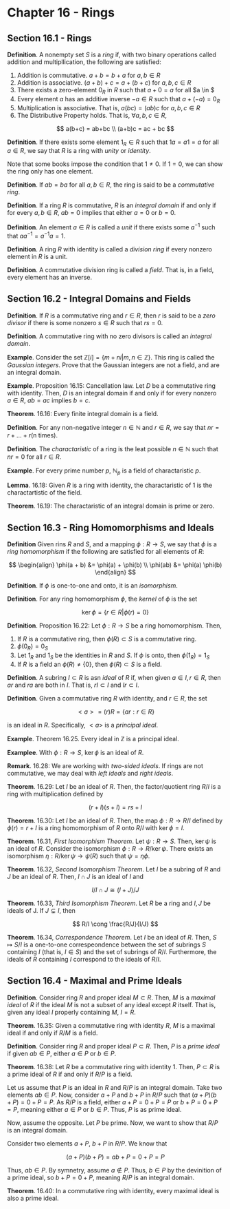 # Chapter 16 - Rings
## Section 16.1 - Rings

**Definition**. A nonempty set $S$ is a *ring* if, with two binary operations called addition and multipllication, the following are satisfied:

1. Addition is commutative. $a + b = b + a$ for $a, b \in R$
2. Addition is associative. $(a + b) + c = a + (b + c)$ for $a, b, c \in R$
3. There exists a zero-element $0_R$ in $R$ such that $a + 0 = a$ for all $a \in $
4. Every element $a$ has an additive inverse $-a \in R$ such that $a + (-a) = 0_R$
5. Multiplication is associative. That is, $a(bc) = (ab)c$ for $a, b, c \in R$
6. The Distributive Property holds. That is, $\forall a, b, c \in R,$

$$
a(b+c) = ab+bc \\
(a+b)c = ac + bc
$$

**Definition**. If there exists some element $1_R \in R$ such that $1a = a1 = a$ for all $a \in R$, we say that $R$ is a ring with *unity* or *identity*.

Note that some books impose the condition that $1 \neq 0$. If $1 = 0$, we can show the ring only has one element.

**Definition**. If $ab = ba$ for all $a, b \in R$, the ring is said to be a *commutative ring*.

**Definition**. If a ring $R$ is commutative, $R$ is an *integral domain* if and only if for every $a, b \in R$, $ab = 0$ implies that either $a = 0$ or $b = 0$.

**Definition**. An element $a \in R$ is called a *unit* if there exists some $a^{-1}$ such that $a a^{-1} = a^{-1} a = 1$.

**Definition**. A ring $R$ with identity is called a *division ring* if every nonzero element in $R$ is a unit.

**Definition**. A commutative division ring is called a *field*. That is, in a field, every element has an inverse.

## Section 16.2 - Integral Domains and Fields

**Definition**. If $R$ is a commutative ring and $r \in R$, then $r$ is said to be a *zero divisor* if there is some nonzero $s \in R$ such that $rs = 0$.

**Definition**. A commutative ring with no zero divisors is called an *integral domain*.

**Example**. Consider the set $\mathbb{Z}[i] = \{m + ni | m, n \in \mathbb{Z}\}$. This ring is called the *Gaussian integers*. Prove that the Gaussian integers are not a field, and are an integral domain.

**Example**. Proposition 16.15: Cancellation law. Let $D$ be a commutative ring with identity. Then, $D$ is an integral domain if and only if for every nonzero $a \in R$, $ab = ac$ implies $b = c$.

**Theorem**. 16.16: Every finite integral domain is a field.

**Definition**. For any non-negative integer $n \in \mathbb{N}$ and $r \in R$, we say that $nr = r + \ldots + r \text{(n times)}$.

**Definition**. The *charactaristic* of a ring is the leat possible $n \in \mathbb{N}$ such that $nr = 0$ for all $r \in R$.

**Example**. For every prime number $p$, $\mathbb{N}_p$ is a field of charactaristic $p$.

**Lemma**. 16.18: Given $R$ is a ring with identity, the charactaristic of $1$ is the charactartistic of the field.

**Theorem**. 16.19: The charactaristic of an integral domain is prime or zero.

## Section 16.3 - Ring Homomorphisms and Ideals

**Definition** Given rins $R$ and $S$, and a mapping $\phi: R \rightarrow S$, we say that $\phi$ is a *ring homomorphism* if the following are satisfied for all elements of $R$:

$$
\begin{align}
    \phi(a + b) &= \phi(a) + \phi(b) \\
    \phi(ab) &= \phi(a) \phi(b)
\end{align}
$$

**Definition**. If $\phi$ is one-to-one and onto, it is an *isomorphism*.

**Definition**. For any ring homomorphism $\phi$, the *kernel* of $\phi$ is the set

$$
\ker \phi = \{ r \in R | \phi(r) = 0 \}
$$

**Definition**. Proposition 16.22: Let $\phi: R \rightarrow S$ be a ring homomorphism. Then,

1. If $R$ is a commutative ring, then $\phi(R) \subset S$ is a commutative ring.
2. $\phi(0_R) = 0_S$
3. Let $1_R$ and $1_S$ be the identities in $R$ and $S$. If $\phi$ is onto, then $\phi(1_R) = 1_S$
4. If $R$ is a field an $\phi(R) \neq \{0\}$, then $\phi(R) \subset S$ is a field.

**Definition**. A subring $I \subset R$ is asn *ideal* of $R$ if, when given $a \in I, r \in R$, then $ar$ and $ra$ are both in $I$. That is, $rI \subset I$ and $Ir \subset I$.

**Definition**. Given a commutative ring $R$ with identity, and $r \in R$, the set

$$
<a> = (r)R = \{ ar : r \in R \}
$$

is an ideal in $R$. Specifically, $<a>$ is a *principal ideal*.

**Example**. Theorem 16.25. Every ideal in $\mathbb{Z}$ is a principal ideal.

**Examplee**. With $\phi: R \rightarrow S$, $\ker \phi$ is an ideal of $R$.

**Remark**. 16.28: We are working with *two-sided ideals*. If rings are not commutative, we may deal with *left ideals* and *right ideals*.

**Theorem**. 16.29: Let  $I$ be an ideal of $R$. Then, the factor/quotient ring $R/I$ is a ring with multiplication defined by

$$
(r + I)(s + I) = rs + I
$$

**Theorem**. 16.30: Let $I$ be an ideal of $R$. Then, the map $\phi: R \rightarrow R/I$ defined by $\phi(r) = r + I$ is a ring homomorphism of $R$ onto $R/I$ with $\ker \phi = I$.

**Theorem**. 16.31, *First Isomorphism Theorem*. Let $\psi: R \rightarrow S$. Then, $\ker \psi$ is an ideal of $R$. Consider the isomorphism $\phi: R \rightarrow R/\ker \psi$. There exists an isomorphism $\eta: R / \ker \psi \rightarrow \psi(R)$ such that $\psi = \eta \phi$.

**Theorem**. 16.32, *Second Isomorphism Theorem*. Let $I$ be a subring of $R$ and $J$ be an ideal of $R$. Then, $I \cap J$ is an ideal of $I$ and

$$
I/I \cap J \cong (I + J) / J
$$

**Theorem**. 16.33, *Third Isomorphism Theorem*. Let $R$ be a ring and $I, J$ be ideals of J. If $J \subsetneq I$, then

$$
R/I \cong \frac{R/J}{I/J}
$$

**Theorem**. 16.34, *Correspondence Theorem*. Let $I$ be an ideal of $R$. Then, $S \mapsto S/I$ is a one-to-one correspeondence between the set of subrings $S$ containing $I$ (that is, $I \in S$) and the set of subrings of $R/I$. Furthermore, the ideals of $R$ containing $I$ correspond to the ideals of $R/I$.

## Section 16.4 - Maximal and Prime Ideals

**Definition**. Consider ring $R$ and proper ideal $M \subset R$. Then, $M$ is a *maximal ideal* of $R$ if the ideal $M$ is not a subset of any ideal except $R$ itself. That is, given any ideal $I$ properly containing $M$, $I = R$.

**Theorem**. 16.35: Given a commutative ring with identity $R$, $M$ is a maximal ideal if and only if $R/M$ is a field.

**Definition**. Consider ring $R$ and proper ideal $P \subset R$. Then, $P$ is a *prime ideal* if given $ab \in P$, either $a \in P$ or $b \in P$.

**Theorem**. 16.38: Let $R$ be a commutative ring with identity $1$. Then, $P \subset R$ is a prime ideal of $R$ if and only if $R/P$ is a field.

Let us assume that $P$ is an ideal in $R$ and $R/P$ is an integral domain. Take two elements $ab \in P$. Now, consider $a + P$ and $b + P$ in $R/P$ such that $(a+P)(b+P) = 0+P = P$. As $R/P$ is a field, either $a + P = 0 + P = P$ or $b + P = 0 + P = P$, meaning either $a \in P$ or $b \in P$. Thus, $P$ is as prime ideal.

Now, assume the opposite. Let $P$ be prime. Now, we want to show that $R/P$ is an integral domain.

Consider two elements $a + P$, $b + P$ in $R/P$. We know that

$$
(a + P)(b + P) = ab + P = 0 + P = P
$$

Thus, $ab \in P$. By symnetry, assume $a \notin P$. Thus, $b \in P$ by the  devinition of a prime ideal, so $b + P = 0 + P$, meaning $R/P$ is an integral domain.

**Theorem**. 16.40: In a commutative ring with identity, every maximal ideal is also a prime ideal.